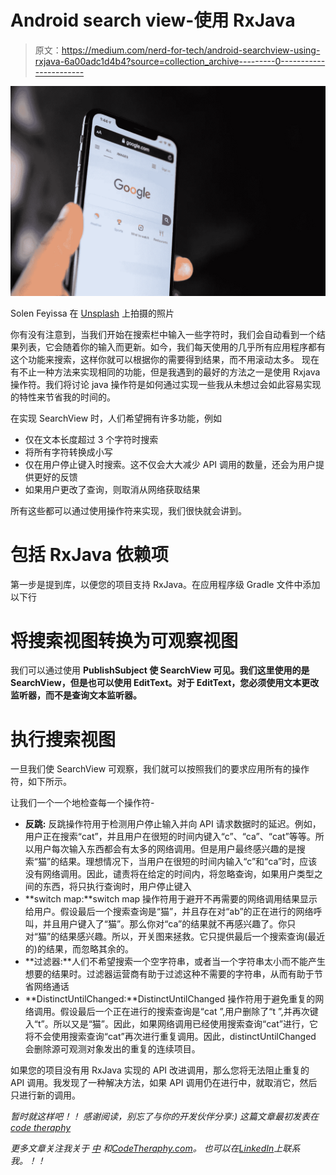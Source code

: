 # Android search view-使用 RxJava

> 原文：<https://medium.com/nerd-for-tech/android-searchview-using-rxjava-6a00adc1d4b4?source=collection_archive---------0----------------------->

![](img/bbd76f280fc8ec05bc9cd5f6dde88a82.png)

Solen Feyissa 在 [Unsplash](/s/photos/google-search?utm_source=unsplash&utm_medium=referral&utm_content=creditCopyText) 上拍摄的照片

你有没有注意到，当我们开始在搜索栏中输入一些字符时，我们会自动看到一个结果列表，它会随着你的输入而更新。如今，我们每天使用的几乎所有应用程序都有这个功能来搜索，这样你就可以根据你的需要得到结果，而不用滚动太多。
现在有不止一种方法来实现相同的功能，但是我遇到的最好的方法之一是使用 Rxjava 操作符。我们将讨论 java 操作符是如何通过实现一些我从未想过会如此容易实现的特性来节省我的时间的。

在实现 SearchView 时，人们希望拥有许多功能，例如

*   仅在文本长度超过 3 个字符时搜索
*   将所有字符转换成小写
*   仅在用户停止键入时搜索。这不仅会大大减少 API 调用的数量，还会为用户提供更好的反馈
*   如果用户更改了查询，则取消从网络获取结果

所有这些都可以通过使用操作符来实现，我们很快就会讲到。

# 包括 RxJava 依赖项

第一步是提到库，以便您的项目支持 RxJava。在应用程序级 Gradle 文件中添加以下行

# 将搜索视图转换为可观察视图

我们可以通过使用 **PublishSubject 使 SearchView 可见。我们这里使用的是 SearchView，但是也可以使用 EditText。对于 EditText，您必须使用文本更改监听器，而不是查询文本监听器。**

# 执行搜索视图

一旦我们使 SearchView 可观察，我们就可以按照我们的要求应用所有的操作符，如下所示。

让我们一个一个地检查每一个操作符-

*   **反跳:** 反跳操作符用于检测用户停止输入并向 API 请求数据时的延迟。例如，用户正在搜索“cat”，并且用户在很短的时间内键入“c”、“ca”、“cat”等等。所以用户每次输入东西都会有太多的网络调用。但是用户最终感兴趣的是搜索“猫”的结果。理想情况下，当用户在很短的时间内输入“c”和“ca”时，应该没有网络调用。因此，谴责将在给定的时间内，将忽略查询，如果用户类型之间的东西，将只执行查询时，用户停止键入
*   **switch map:**switch map 操作符用于避开不再需要的网络调用结果显示给用户。假设最后一个搜索查询是“猫”，并且存在对“ab”的正在进行的网络呼叫，并且用户键入了“猫”。那么你对“ca”的结果就不再感兴趣了。你只对“猫”的结果感兴趣。所以，开关图来拯救。它只提供最后一个搜索查询(最近的)的结果，而忽略其余的。
*   **过滤器:**人们不希望搜索一个空字符串，或者当一个字符串太小而不能产生想要的结果时。过滤器运营商有助于过滤这种不需要的字符串，从而有助于节省网络通话
*   **DistinctUntilChanged:**DistinctUntilChanged 操作符用于避免重复的网络调用。假设最后一个正在进行的搜索查询是“cat ”,用户删除了“t ”,并再次键入“t”。所以又是“猫”。因此，如果网络调用已经使用搜索查询“cat”进行，它将不会使用搜索查询“cat”再次进行重复调用。因此，distinctUntilChanged 会删除源可观测对象发出的重复的连续项目。

如果您的项目没有用 RxJava 实现的 API 改进调用，那么您将无法阻止重复的 API 调用。我发现了一种解决方法，如果 API 调用仍在进行中，就取消它，然后只进行新的调用。

*暂时就这样吧！！
感谢阅读，别忘了与你的开发伙伴分享:)
这篇文章最初发表在*[*code theraphy*](https://www.codetheraphy.com/)

*更多文章关注我关于* [*中*](/@nandishswarup) *和*[*CodeTheraphy.com*](https://www.codetheraphy.com/)*。
也可以在*[*LinkedIn*](http://www.linkedin.com/in/nandish-swarup)*上联系我。！！*
